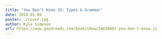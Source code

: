```yaml
---
title: 'You Don’t Know JS: Types & Grammar'
date: 2018-01-08
poster: ./cover.jpg
author: Kyle Simpson
url: https://www.goodreads.com/book/show/24838007-you-don-t-know-js
---
```

